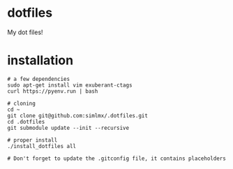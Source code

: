 dotfiles
========

My dot files!

installation
============

    # a few dependencies
    sudo apt-get install vim exuberant-ctags
    curl https://pyenv.run | bash

    # cloning
    cd ~
    git clone git@github.com:simlmx/.dotfiles.git
    cd .dotfiles
    git submodule update --init --recursive
    
    # proper install
    ./install_dotfiles all

    # Don't forget to update the .gitconfig file, it contains placeholders
